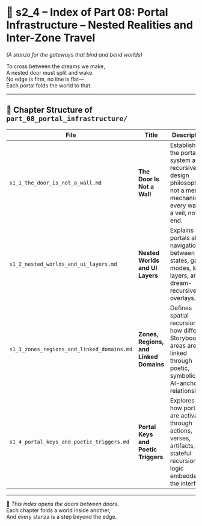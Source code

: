 <!-- Save to: shagi_archives/appendices/appendix_a_grand_plan/part_08_portal_infrastructure/s2_4_index_of_part_08_portal_infrastructure.md -->

# 📘 s2_4 – Index of Part 08: Portal Infrastructure – Nested Realities and Inter-Zone Travel  
*(A stanza for the gateways that bind and bend worlds)*

To cross between the dreams we make,  
A nested door must split and wake.  
No edge is firm, no line is flat—  
Each portal folds the world to that.  

---

## 🧭 Chapter Structure of `part_08_portal_infrastructure/`

| File | Title | Description |
|------|-------|-------------|
| `s1_1_the_door_is_not_a_wall.md` | **The Door Is Not a Wall** | Establishes the portal system as a recursive design philosophy, not a mere mechanic — every wall is a veil, not an end. |
| `s1_2_nested_worlds_and_ui_layers.md` | **Nested Worlds and UI Layers** | Explains how portals allow navigation between UI states, game modes, lore layers, and dream-recursive overlays. |
| `s1_3_zones_regions_and_linked_domains.md` | **Zones, Regions, and Linked Domains** | Defines spatial recursion: how different Storybook areas are linked through poetic, symbolic, or AI-anchored relationships. |
| `s1_4_portal_keys_and_poetic_triggers.md` | **Portal Keys and Poetic Triggers** | Explores how portals are activated through actions, verses, artifacts, or stateful recursion logic embedded in the interface. |

---

📜 *This index opens the doors between doors.*  
Each chapter folds a world inside another,  
And every stanza is a step beyond the edge.
